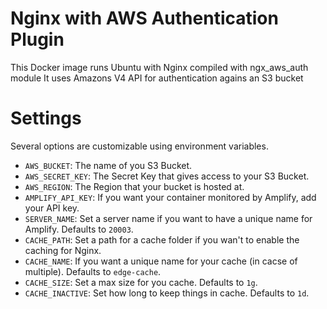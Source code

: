 # Nginx with AWS Authentication Plugin

This Docker image runs Ubuntu with Nginx compiled with ngx_aws_auth module
It uses Amazons V4 API for authentication agains an S3 bucket

# Settings

Several options are customizable using environment variables.

* ``AWS_BUCKET``: The name of you S3 Bucket.
* ``AWS_SECRET_KEY``: The Secret Key that gives access to your S3 Bucket.
* ``AWS_REGION``: The Region that your bucket is hosted at.
* ``AMPLIFY_API_KEY``: If you want your container monitored by Amplify, add your API key.
* ``SERVER_NAME``: Set a server name if you want to have a unique name for Amplify. Defaults to ``20003``.
* ``CACHE_PATH``: Set a path for a cache folder if you wan't to enable the caching for Nginx.
* ``CACHE_NAME``: If you want a unique name for your cache (in cacse of multiple). Defaults to ``edge-cache``.
* ``CACHE_SIZE``: Set a max size for you cache. Defaults to ``1g``.
* ``CACHE_INACTIVE``: Set how long to keep things in cache. Defaults to ``1d``.

```
